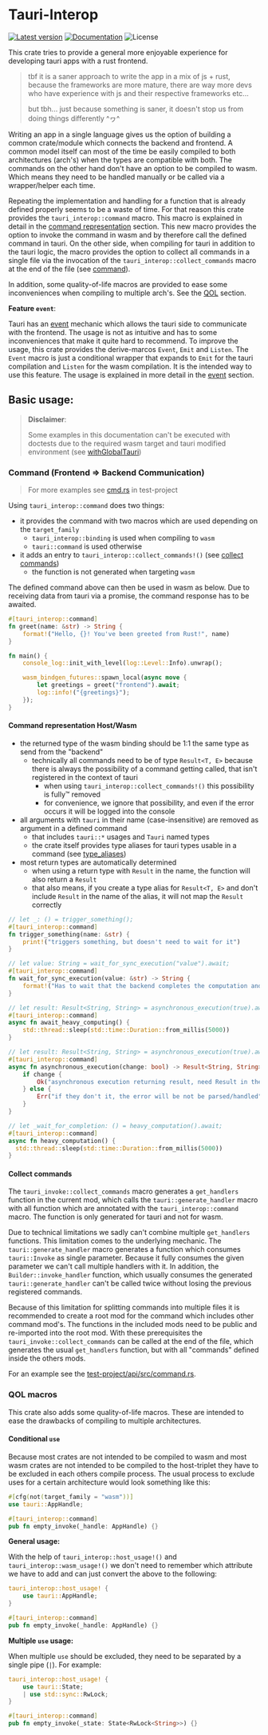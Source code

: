 # Tauri-Interop

[![Latest version](https://img.shields.io/crates/v/tauri-interop.svg)](https://crates.io/crates/tauri-interop)
[![Documentation](https://docs.rs/tauri-interop/badge.svg)](https://docs.rs/tauri-interop)
![License](https://img.shields.io/crates/l/tauri-interop.svg)

This crate tries to provide a general more enjoyable experience for developing tauri apps with a rust frontend.
> tbf it is a saner approach to write the app in a mix of js + rust, because the frameworks are more mature, there are
> way more devs who have experience with js and their respective frameworks etc...
> 
> but tbh... just because something is saner, it doesn't stop us from doing things differently ^ヮ^

Writing an app in a single language gives us the option of building a common crate/module which connects the backend and 
frontend. A common model itself can most of the time be easily compiled to both architectures (arch's) when the types 
are compatible with both. The commands on the other hand don't have an option to be compiled to wasm. Which means they
need to be handled manually or be called via a wrapper/helper each time. 

Repeating the implementation and handling for a function that is already defined properly seems to be a waste of time.
For that reason this crate provides the `tauri_interop::command` macro. This macro is explained in detail in the 
[command representation](#command-representation-hostwasm) section. This new macro provides the option to invoke the 
command in wasm and by therefore call the defined command in tauri. On the other side, when compiling for tauri in addition 
to the tauri logic, the macro provides the option to collect all commands in a single file via the invocation of the 
`tauri_interop::collect_commands` macro at the end of the file (see [command](#command-frontend--backend-communication)).

In addition, some quality-of-life macros are provided to ease some inconveniences when compiling to multiple arch's. See
the [QOL](#qol-macros) section.

**Feature `event`**:

Tauri has an [event](https://tauri.app/v1/guides/features/events) mechanic which allows the tauri side to communicate with
the frontend. The usage is not as intuitive and has to some inconveniences that make it quite hard to recommend. To 
improve the usage, this crate provides the derive-marcos `Event`, `Emit` and `Listen`. The `Event` macro is just a 
conditional wrapper that expands to `Emit` for the tauri compilation and `Listen` for the wasm compilation. It is 
the intended way to use this feature. The usage is explained in more detail in the [event](#event-backend--frontend-communication) 
section.

## Basic usage:

> **Disclaimer**:
>
> Some examples in this documentation can't be executed with doctests due to
> the required wasm target and tauri modified environment (see [withGlobalTauri](https://tauri.app/v1/api/config/#buildconfig.withglobaltauri))

### Command (Frontend => Backend Communication)
> For more examples see [cmd.rs](./test-project/api/src/cmd.rs) in test-project

Using `tauri_interop::command` does two things:
- it provides the command with two macros which are used depending on the `target_family`
  - `tauri_interop::binding` is used when compiling to `wasm`
  - `tauri::command` is used otherwise
- it adds an entry to `tauri_interop::collect_commands!()` (see [collect commands](#collect-commands))
  - the function is not generated when targeting `wasm`

The defined command above can then be used in wasm as below. Due to receiving data from 
tauri via a promise, the command response has to be awaited.
```rust , ignore
#[tauri_interop::command]
fn greet(name: &str) -> String {
    format!("Hello, {}! You've been greeted from Rust!", name)
}

fn main() {
    console_log::init_with_level(log::Level::Info).unwrap();

    wasm_bindgen_futures::spawn_local(async move { 
        let greetings = greet("frontend").await;
        log::info!("{greetings}");
    });
}
```

#### Command representation Host/Wasm

- the returned type of the wasm binding should be 1:1 the same type as send from the "backend" 
  - technically all commands need to be of type `Result<T, E>` because there is always the possibility of a command 
    getting called, that isn't registered in the context of tauri
    - when using `tauri_interop::collect_commands!()` this possibility is fully™️ removed
    - for convenience, we ignore that possibility, and even if the error occurs it will be logged into the console
- all arguments with `tauri` in their name (case-insensitive) are removed as argument in a defined command
  - that includes `tauri::*` usages and `Tauri` named types
  - the crate itself provides type aliases for tauri types usable in a command (see [type_aliases](./src/command/type_aliases.rs))
- most return types are automatically determined
  - when using a return type with `Result` in the name, the function will also return a `Result`
  - that also means, if you create a type alias for `Result<T, E>` and don't include `Result` in the name of the alias, 
    it will not map the `Result` correctly

```rust , ignore-wasm32-unknown-unknown
// let _: () = trigger_something();
#[tauri_interop::command]
fn trigger_something(name: &str) {
    print!("triggers something, but doesn't need to wait for it")
}

// let value: String = wait_for_sync_execution("value").await;
#[tauri_interop::command]
fn wait_for_sync_execution(value: &str) -> String {
    format!("Has to wait that the backend completes the computation and returns the {value}")
}

// let result: Result<String, String> = asynchronous_execution(true).await;
#[tauri_interop::command]
async fn await_heavy_computing() { 
    std::thread::sleep(std::time::Duration::from_millis(5000))
}

// let result: Result<String, String> = asynchronous_execution(true).await;
#[tauri_interop::command]
async fn asynchronous_execution(change: bool) -> Result<String, String> {
    if change {
        Ok("asynchronous execution returning result, need Result in their type name".into())
    } else {
        Err("if they don't it, the error will be not be parsed/handled".into())
    }
}

// let _wait_for_completion: () = heavy_computation().await;
#[tauri_interop::command]
async fn heavy_computation() {
  std::thread::sleep(std::time::Duration::from_millis(5000))
}
```

#### Collect commands

The `tauri_invoke::collect_commands` macro generates a `get_handlers` function in the current mod, which calls the 
`tauri::generate_handler` macro with all function which are annotated with the `tauri_interop::command` macro. The 
function is only generated for tauri and not for wasm.

Due to technical limitations we sadly can't combine multiple `get_handlers` functions. This limitation comes to the 
underlying mechanic. The `tauri::generate_handler` macro generates a function which consumes `tauri::Invoke` as single 
parameter. Because it fully consumes the given parameter we can't call multiple handlers with it. In addition, the 
`Builder::invoke_handler` function, which usually consumes the generated `tauri::generate_handler` can't be called 
twice without losing the previous registered commands.

Because of this limitation for splitting commands into multiple files it is recommended to create a root mod for the 
command which includes other command mod's. The functions in the included mods need to be public and re-imported into 
the root mod. With these prerequisites the `tauri_invoke::collect_commands` can be called at the end of the file, which
generates the usual `get_handlers` function, but with all "commands" defined inside the others mods.

For an example see the [test-project/api/src/command.rs](test-project/api/src/command.rs).

### QOL macros

This crate also adds some quality-of-life macros. These are intended to ease the drawbacks of compiling to
multiple architectures.

#### Conditional `use`
Because most crates are not intended to be compiled to wasm and most wasm crates are not intended to be compiled to
the host-triplet they have to be excluded in each others compile process. The usual process to exclude uses for a certain
architecture would look something like this:

```rust
#[cfg(not(target_family = "wasm"))]
use tauri::AppHandle;

#[tauri_interop::command]
pub fn empty_invoke(_handle: AppHandle) {}
```

**General usage:**

With the help of `tauri_interop::host_usage!()` and `tauri_interop::wasm_usage!()` we don't need to remember which
attribute we have to add and can just convert the above to the following:

```rust
tauri_interop::host_usage! {
    use tauri::AppHandle;
}

#[tauri_interop::command]
pub fn empty_invoke(_handle: AppHandle) {}
```

**Multiple `use` usage:**

When multiple `use` should be excluded, they need to be separated by a single pipe (`|`). For example:

```rust
tauri_interop::host_usage! {
    use tauri::State;
    | use std::sync::RwLock; 
}

#[tauri_interop::command]
pub fn empty_invoke(_state: State<RwLock<String>>) {}
```
